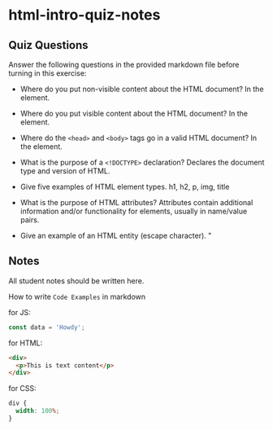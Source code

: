 # html-intro-quiz-notes

## Quiz Questions

Answer the following questions in the provided markdown file before turning in this exercise:

- Where do you put non-visible content about the HTML document?
  In the <head> element.

- Where do you put visible content about the HTML document?
  In the <body> element.

- Where do the `<head>` and `<body>` tags go in a valid HTML document?
  In the <html> element.

- What is the purpose of a `<!DOCTYPE>` declaration?
  Declares the document type and version of HTML.

- Give five examples of HTML element types.
  h1, h2, p, img, title

- What is the purpose of HTML attributes?
  Attributes contain additional information and/or functionality for elements, usually in name/value pairs.

- Give an example of an HTML entity (escape character).
  &quot;

## Notes

All student notes should be written here.

How to write `Code Examples` in markdown

for JS:

```js
const data = 'Howdy';
```

for HTML:

```html
<div>
  <p>This is text content</p>
</div>
```

for CSS:

```css
div {
  width: 100%;
}
```
